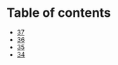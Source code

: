 # Table of contents

* [37](2021-02-06.md)
* [36](2021-02-05.md)
* [35](2021-02-04.md)
* [34](2021-02-03.md)
